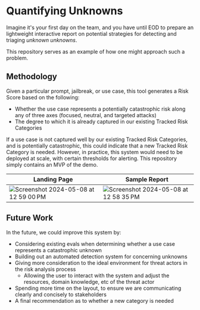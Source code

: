 # Quantifying Unknowns

Imagine it's your first day on the team, and you have until EOD to prepare an lightweight interactive report on potential strategies for detecting and triaging *unknown unknowns*.

This repository serves as an example of how one might approach such a problem.  

## Methodology 

Given a particular prompt, jailbreak, or use case, this tool generates a Risk Score based on the following:

- Whether the use case represents a potentially catastrophic risk along any of three axes (focused, neutral, and targeted attacks)
- The degree to which it is already captured in our existing Tracked Risk Categories

If a use case is not captured well by our existing Tracked Risk Categories, and is potentially catastrophic, this could indicate that a new Tracked Risk Category is needed. However, in practice, this system would need to be deployed at scale, with certain thresholds for alerting. This repository simply contains an MVP of the demo.

|Landing Page|Sample Report|
|------|-----|
|![Screenshot 2024-05-08 at 12 59 00 PM](https://github.com/Radilx/Preparedness-Framework/assets/22382740/ca8a90bf-aa25-41ea-9b77-73366fd7e4d6)|![Screenshot 2024-05-08 at 12 58 35 PM](https://github.com/Radilx/Preparedness-Framework/assets/22382740/a97899aa-ea50-4b8a-afe7-32d0344fea24)|

## Future Work


In the future, we could improve this system by:
- Considering existing evals when determining whether a use case represents a catastrophic unknown
- Building out an automated detection system for concerning unknowns
- Giving more consideration to the ideal environment for threat actors in the risk analysis process
    - Allowing the user to interact with the system and adjust the resources, domain knowledge, etc of the threat actor
- Spending more time on the layout, to ensure we are communicating clearly and concisely to stakeholders
- A final recommendation as to whether a new category is needed
